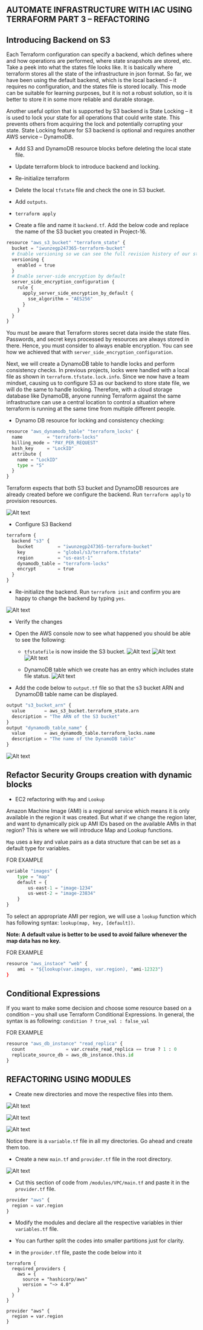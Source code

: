 ## AUTOMATE INFRASTRUCTURE WITH IAC USING TERRAFORM PART 3 – REFACTORING

## Introducing Backend on S3

Each Terraform configuration can specify a backend, which defines where and how operations are performed, where state snapshots are stored, etc. Take a peek into what the states file looks like. It is basically where terraform stores all the state of the infrastructure in json format. So far, we have been using the default backend, which is the local backend – it requires no configuration, and the states file is stored locally. This mode can be suitable for learning purposes, but it is not a robust solution, so it is better to store it in some more reliable and durable storage.

Another useful option that is supported by S3 backend is State Locking – it is used to lock your state for all operations that could write state. This prevents others from acquiring the lock and potentially corrupting your state. State Locking feature for S3 backend is optional and requires another AWS service – DynamoDB.

- Add S3 and DynamoDB resource blocks before deleting the local state file.
- Update terraform block to introduce backend and locking.
- Re-initialize terraform
- Delete the local `tfstate` file and check the one in S3 bucket.
- Add `outputs`.
- `terraform apply`


- Create a file and name it `backend.tf`. Add the below code and replace the name of the S3 bucket you created in Project-16.

```python
resource "aws_s3_bucket" "terraform_state" {
  bucket = "iwunzegp247365-terraform-bucket"
  # Enable versioning so we can see the full revision history of our state files
  versioning {
    enabled = true
  }
  # Enable server-side encryption by default
  server_side_encryption_configuration {
    rule {
      apply_server_side_encryption_by_default {
        sse_algorithm = "AES256"
      }
    }
  }
}
```
You must be aware that Terraform stores secret data inside the state files. Passwords, and secret keys processed by resources are always stored in there. Hence, you must consider to always enable encryption. You can see how we achieved that with  `server_side_encryption_configuration`.

Next, we will create a DynamoDB table to handle locks and perform consistency checks. In previous projects, locks were handled with a local file as shown in `terraform.tfstate.lock.info`. Since we now have a team mindset, causing us to configure S3 as our backend to store state file, we will do the same to handle locking. Therefore, with a cloud storage database like DynamoDB, anyone running Terraform against the same infrastructure can use a central location to control a situation where terraform is running at the same time from multiple different people.

- Dynamo DB resource for locking and consistency checking:

```python
resource "aws_dynamodb_table" "terraform_locks" {
  name         = "terraform-locks"
  billing_mode = "PAY_PER_REQUEST"
  hash_key     = "LockID"
  attribute {
    name = "LockID"
    type = "S"
  }
}
```

Terraform expects that both S3 bucket and DynamoDB resources are already created before we configure the backend. Run `terraform apply` to provision resources.

![Alt text](images/1.png)

- Configure S3 Backend

```python
terraform {
  backend "s3" {
    bucket         = "iwunzegp247365-terraform-bucket"
    key            = "global/s3/terraform.tfstate"
    region         = "us-east-1"
    dynamodb_table = "terraform-locks"
    encrypt        = true
  }
}
```

- Re-initialize the backend. Run `terraform init` and confirm you are happy to change the backend by typing `yes`.

![Alt text](images/init.png)

- Verify the changes

- Open the AWS console now to see what happened you should be able to see the following:

    - `tfstatefile` is now inside the S3 bucket.
![Alt text](images/check1.png)
![Alt text](images/openfile0.png)
![Alt text](images/openfile.png)

    - DynamoDB table which we create has an entry which includes state file status.
![Alt text](images/dynamo1.png)

- Add the code below to `output.tf` file so that the s3 bucket ARN and DynamoDB table name can be displayed.

```python
output "s3_bucket_arn" {
  value       = aws_s3_bucket.terraform_state.arn
  description = "The ARN of the S3 bucket"
}
output "dynamodb_table_name" {
  value       = aws_dynamodb_table.terraform_locks.name
  description = "The name of the DynamoDB table"
}
```
![Alt text](images/output.png)


## Refactor Security Groups creation with dynamic blocks

- EC2 refactoring with `Map` and `Lookup`

Amazon Machine Image (AMI) is a regional service which means it is only available in the region it was created. But what if we change the region later, and want to dynamically pick up AMI IDs based on the available AMIs in that region? This is where we will introduce Map and Lookup functions.

`Map` uses a key and value pairs as a data structure that can be set as a default type for variables.

FOR EXAMPLE

```python
variable "images" {
    type = "map"
    default = {
        us-east-1 = "image-1234"
        us-west-2 = "image-23834"
    }
}
```

To select an appropriate AMI per region, we will use a `lookup` function which has following syntax: `lookup(map, key, [default])`.

**Note: A default value is better to be used to avoid failure whenever the map data has no key.**

FOR EXAMPLE

```python
resource "aws_instace" "web" {
    ami  = "${lookup(var.images, var.region), "ami-12323"}
}
```

## Conditional Expressions

If you want to make some decision and choose some resource based on a condition – you shall use Terraform Conditional Expressions. In general, the syntax is as following: 
`condition ? true_val : false_val`

FOR EXAMPLE
```python
resource "aws_db_instance" "read_replica" {
  count               = var.create_read_replica == true ? 1 : 0
  replicate_source_db = aws_db_instance.this.id
}
```

## REFACTORING  USING MODULES

- Create new directories and move the respective files into them.

![Alt text](images/mkdir.png)

![Alt text](images/alb+autoscalng.png)

![Alt text](images/rds=.png)

Notice there is a `variable.tf` file in all my directories. Go ahead and create them too.

- Create a new `main.tf` and `provider.tf` file in the root directory.

![Alt text](<images/new main.png>)

- Cut this section of code from `/modules/VPC/main.tf` and paste it in the `provider.tf` file.

```python
provider "aws" {
  region = var.region
}
```

- Modify the modules and declare all the respective variables in thier `variables.tf` file.

- You can further split the codes into smaller partitions just for clarity.

- in the `provider.tf` file, paste the code below into it

```
terraform {
  required_providers {
    aws = {
      source = "hashicorp/aws"
      version = "~> 4.0"
    }
  }
}

provider "aws" {
  region = var.region
}
```




